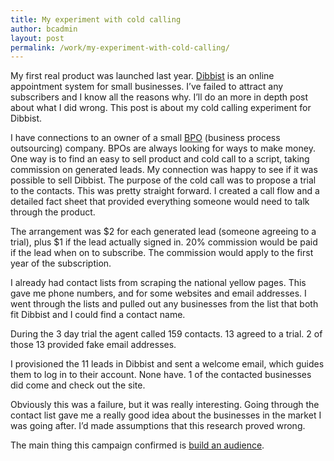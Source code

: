 ```yaml
---
title: My experiment with cold calling
author: bcadmin
layout: post
permalink: /work/my-experiment-with-cold-calling/
---
```

My first real product was launched last year. <a href="https://www.dibbist.com" target="_blank">Dibbist</a> is an online appointment system for small businesses. I’ve failed to attract any subscribers and I know all the reasons why. I’ll do an more in depth post about what I did wrong. This post is about my cold calling experiment for Dibbist.

I have connections to an owner of a small <a href="http://en.wikipedia.org/wiki/Business_process_outsourcing" target="_blank">BPO</a> (business process outsourcing) company. BPOs are always looking for ways to make money. One way is to find an easy to sell product and cold call to a script, taking commission on generated leads. My connection was happy to see if it was possible to sell Dibbist. The purpose of the cold call was to propose a trial to the contacts. This was pretty straight forward. I created a call flow and a detailed fact sheet that provided everything someone would need to talk through the product.

The arrangement was $2 for each generated lead (someone agreeing to a trial), plus $1 if the lead actually signed in. 20% commission would be paid if the lead when on to subscribe. The commission would apply to the first year of the subscription.

I already had contact lists from scraping the national yellow pages. This gave me phone numbers, and for some websites and email addresses. I went through the lists and pulled out any businesses from the list that both fit Dibbist and I could find a contact name.

During the 3 day trial the agent called 159 contacts. 13 agreed to a trial. 2 of those 13 provided fake email addresses.

I provisioned the 11 leads in Dibbist and sent a welcome email, which guides them to log in to their account. None have. 1 of the contacted businesses did come and check out the site.

Obviously this was a failure, but it was really interesting. Going through the contact list gave me a really good idea about the businesses in the market I was going after. I’d made assumptions that this research proved wrong.

The main thing this campaign confirmed is <a href="http://www.blueglass.com/blog/how-to-build-an-audience/" target="_blank">build an audience</a>.